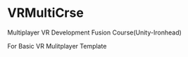 # VRMultiCrse
Multiplayer VR Development Fusion Course(Unity-Ironhead)

For Basic VR Mulitplayer Template
